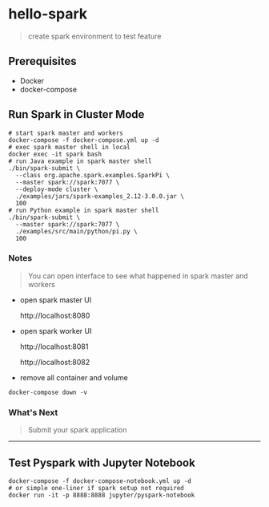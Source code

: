 # hello-spark
> create spark environment to test feature

## Prerequisites
- Docker
- docker-compose

## Run Spark in Cluster Mode
```shell
# start spark master and workers
docker-compose -f docker-compose.yml up -d
# exec spark master shell in local
docker exec -it spark bash
# run Java example in spark master shell
./bin/spark-submit \
  --class org.apache.spark.examples.SparkPi \
  --master spark://spark:7077 \
  --deploy-mode cluster \
  ./examples/jars/spark-examples_2.12-3.0.0.jar \
  100
# run Python example in spark master shell
./bin/spark-submit \
  --master spark://spark:7077 \
  ./examples/src/main/python/pi.py \
  100
```
### Notes
> You can open interface to see what happened in spark master and workers
- open spark master UI

    http://localhost:8080

- open spark worker UI
  
    http://localhost:8081
  
    http://localhost:8082
- remove all container and volume
```shell
docker-compose down -v
```
### What's Next
> Submit your spark application

---

## Test Pyspark with Jupyter Notebook
```shell
docker-compose -f docker-compose-notebook.yml up -d
# or simple one-liner if spark setup not required
docker run -it -p 8888:8888 jupyter/pyspark-notebook
```
